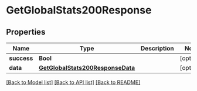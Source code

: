 # GetGlobalStats200Response

## Properties
Name | Type | Description | Notes
------------ | ------------- | ------------- | -------------
**success** | **Bool** |  | [optional] 
**data** | [**GetGlobalStats200ResponseData**](GetGlobalStats200ResponseData.md) |  | [optional] 

[[Back to Model list]](../README.md#documentation-for-models) [[Back to API list]](../README.md#documentation-for-api-endpoints) [[Back to README]](../README.md)


